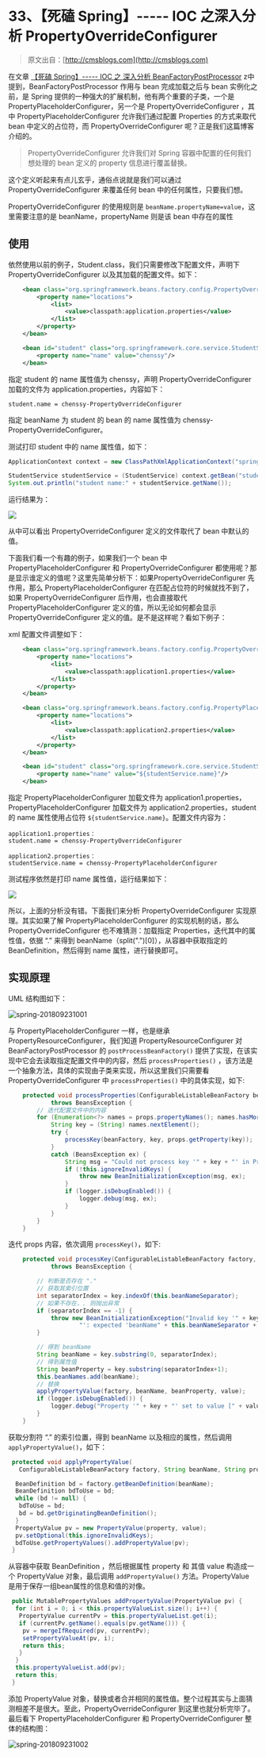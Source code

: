 # 33、【死磕 Spring】----- IOC 之深入分析 PropertyOverrideConfigurer

> 原文出自：[http://cmsblogs.com](http://cmsblogs.com)

在文章 [【死磕 Spring】----- IOC 之 深入分析 BeanFactoryPostProcessor]() z中提到，BeanFactoryPostProcessor 作用与 bean 完成加载之后与 bean 实例化之前，是 Spring 提供的一种强大的扩展机制，他有两个重要的子类，一个是 PropertyPlaceholderConfigurer，另一个是 PropertyOverrideConfigurer ，其中 PropertyPlaceholderConfigurer 允许我们通过配置 Properties 的方式来取代 bean 中定义的占位符，而 PropertyOverrideConfigurer 呢？正是我们这篇博客介绍的。

> PropertyOverrideConfigurer 允许我们对 Spring 容器中配置的任何我们想处理的 bean 定义的 property 信息进行覆盖替换。

这个定义听起来有点儿玄乎，通俗点说就是我们可以通过 PropertyOverrideConfigurer 来覆盖任何 bean 中的任何属性，只要我们想。

PropertyOverrideConfigurer 的使用规则是 `beanName.propertyName=value`，这里需要注意的是 beanName，propertyName 则是该 bean 中存在的属性

## 使用

依然使用以前的例子，Student.class，我们只需要修改下配置文件，声明下 PropertyOverrideConfigurer 以及其加载的配置文件。如下：

```xml
    <bean class="org.springframework.beans.factory.config.PropertyOverrideConfigurer">
        <property name="locations">
            <list>
                <value>classpath:application.properties</value>
            </list>
        </property>
    </bean>

    <bean id="student" class="org.springframework.core.service.StudentService">
        <property name="name" value="chenssy"/>
    </bean>
```

指定 student 的 name 属性值为 chenssy，声明 PropertyOverrideConfigurer 加载的文件为 application.properties，内容如下：

```
student.name = chenssy-PropertyOverrideConfigurer
```

指定 beanName 为 student 的 bean 的 name 属性值为 chenssy-PropertyOverrideConfigurer。

测试打印 student 中的 name 属性值，如下：

```java
ApplicationContext context = new ClassPathXmlApplicationContext("spring.xml");

StudentService studentService = (StudentService) context.getBean("student");
System.out.println("student name:" + studentService.getName());
```

运行结果为：

![](https://gitee.com/chenssy/blog-home/raw/master/image/201811/15377119278769.jpg)

从中可以看出 PropertyOverrideConfigurer 定义的文件取代了 bean 中默认的值。

下面我们看一个有趣的例子，如果我们一个 bean 中 PropertyPlaceholderConfigurer 和 PropertyOverrideConfigurer 都使用呢？那是显示谁定义的值呢？这里先简单分析下：如果PropertyOverrideConfigurer 先作用，那么 PropertyPlaceholderConfigurer 在匹配占位符的时候就找不到了，如果 PropertyOverrideConfigurer 后作用，也会直接取代 PropertyPlaceholderConfigurer 定义的值，所以无论如何都会显示 PropertyOverrideConfigurer 定义的值。是不是这样呢？看如下例子：

xml 配置文件调整如下：

```xml
    <bean class="org.springframework.beans.factory.config.PropertyOverrideConfigurer">
        <property name="locations">
            <list>
                <value>classpath:application1.properties</value>
            </list>
        </property>
    </bean>

    <bean class="org.springframework.beans.factory.config.PropertyPlaceholderConfigurer">
        <property name="locations">
            <list>
                <value>classpath:application2.properties</value>
            </list>
        </property>
    </bean>

    <bean id="student" class="org.springframework.core.service.StudentService">
        <property name="name" value="${studentService.name}"/>
    </bean>
```

指定 PropertyPlaceholderConfigurer 加载文件为 application1.properties，PropertyPlaceholderConfigurer 加载文件为 application2.properties，student 的 name 属性使用占位符 `${studentService.name}`。配置文件内容为：

```
application1.properties：
student.name = chenssy-PropertyOverrideConfigurer

application2.properties：
studentService.name = chenssy-PropertyPlaceholderConfigurer
```

测试程序依然是打印 name 属性值，运行结果如下：

![](https://gitee.com/chenssy/blog-home/raw/master/image/201811/15377127284347.jpg)

所以，上面的分析没有错。下面我们来分析 PropertyOverrideConfigurer 实现原理。其实如果了解 PropertyPlaceholderConfigurer 的实现机制的话，那么 PropertyOverrideConfigurer 也不难猜测：加载指定 Properties，迭代其中的属性值，依据 “.” 来得到 beanName（split(".")[0]），从容器中获取指定的 BeanDefinition，然后得到 name 属性，进行替换即可。

## 实现原理

UML 结构图如下：

![spring-201809231001](https://gitee.com/chenssy/blog-home/raw/master/image/201811/spring-201809231001.png)

与 PropertyPlaceholderConfigurer 一样，也是继承 PropertyResourceConfigurer，我们知道 PropertyResourceConfigurer 对 BeanFactoryPostProcessor 的 `postProcessBeanFactory()` 提供了实现，在该实现中它会去读取指定配置文件中的内容，然后 `processProperties()` ，该方法是一个抽象方法，具体的实现由子类来实现，所以这里我们只需要看 PropertyOverrideConfigurer 中 `processProperties()` 中的具体实现，如下:

```java
    protected void processProperties(ConfigurableListableBeanFactory beanFactory, Properties props)
            throws BeansException {
        // 迭代配置文件中的内容
        for (Enumeration<?> names = props.propertyNames(); names.hasMoreElements();) {
            String key = (String) names.nextElement();
            try {
                processKey(beanFactory, key, props.getProperty(key));
            }
            catch (BeansException ex) {
                String msg = "Could not process key '" + key + "' in PropertyOverrideConfigurer";
                if (!this.ignoreInvalidKeys) {
                    throw new BeanInitializationException(msg, ex);
                }
                if (logger.isDebugEnabled()) {
                    logger.debug(msg, ex);
                }
            }
        }
    }
```

迭代 props 内容，依次调用 `processKey()`，如下:

```java
    protected void processKey(ConfigurableListableBeanFactory factory, String key, String value)
            throws BeansException {

        // 判断是否存在 "."
        // 获取其索引位置
        int separatorIndex = key.indexOf(this.beanNameSeparator);
        // 如果不存在，. 则抛出异常
        if (separatorIndex == -1) {
            throw new BeanInitializationException("Invalid key '" + key +
                    "': expected 'beanName" + this.beanNameSeparator + "property'");
        }

        // 得到 beanName
        String beanName = key.substring(0, separatorIndex);
        // 得到属性值
        String beanProperty = key.substring(separatorIndex+1);
        this.beanNames.add(beanName);
        // 替换
        applyPropertyValue(factory, beanName, beanProperty, value);
        if (logger.isDebugEnabled()) {
            logger.debug("Property '" + key + "' set to value [" + value + "]");
        }
    }
```

获取分割符 “.” 的索引位置，得到 beanName 以及相应的属性，然后调用 `applyPropertyValue()`，如下：

```java
 protected void applyPropertyValue(
   ConfigurableListableBeanFactory factory, String beanName, String property, String value) {

  BeanDefinition bd = factory.getBeanDefinition(beanName);
  BeanDefinition bdToUse = bd;
  while (bd != null) {
   bdToUse = bd;
   bd = bd.getOriginatingBeanDefinition();
  }
  PropertyValue pv = new PropertyValue(property, value);
  pv.setOptional(this.ignoreInvalidKeys);
  bdToUse.getPropertyValues().addPropertyValue(pv);
 }
```

从容器中获取 BeanDefinition ，然后根据属性 property 和 其值 value 构造成一个 PropertyValue 对象，最后调用 `addPropertyValue()` 方法。PropertyValue 是用于保存一组bean属性的信息和值的对像。

```java
 public MutablePropertyValues addPropertyValue(PropertyValue pv) {
  for (int i = 0; i < this.propertyValueList.size(); i++) {
   PropertyValue currentPv = this.propertyValueList.get(i);
   if (currentPv.getName().equals(pv.getName())) {
    pv = mergeIfRequired(pv, currentPv);
    setPropertyValueAt(pv, i);
    return this;
   }
  }
  this.propertyValueList.add(pv);
  return this;
 }
```

添加 PropertyValue 对象，替换或者合并相同的属性值。整个过程其实与上面猜测相差不是很大。至此，PropertyOverrideConfigurer 到这里也就分析完毕了。最后看下 PropertyPlaceholderConfigurer 和 PropertyOverrideConfigurer 整体的结构图：

![spring-201809231002](https://gitee.com/chenssy/blog-home/raw/master/image/201811/spring-201809231002.png)
